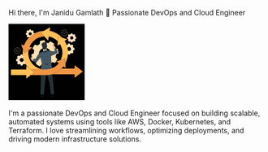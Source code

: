 Hi there, I'm Janidu Gamlath 👋
Passionate DevOps and Cloud Engineer


![Lottie Animation](https://github.com/CodeBot-creator/Janidu00/blob/bb864e24564f7743fe429915befd5bdad282c29e/Animation%20-%201751792023484%20(3).gif)


I'm a passionate DevOps and Cloud Engineer focused on building scalable, automated systems using tools like AWS, Docker, Kubernetes, and Terraform. I love streamlining workflows, optimizing deployments, and driving modern infrastructure solutions.
